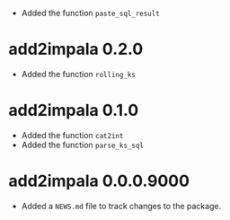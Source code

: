 * Added the function `paste_sql_result`

# add2impala 0.2.0

* Added the function `rolling_ks`

# add2impala 0.1.0

* Added the function `cat2int`
* Added the function `parse_ks_sql`

# add2impala 0.0.0.9000

* Added a `NEWS.md` file to track changes to the package.
